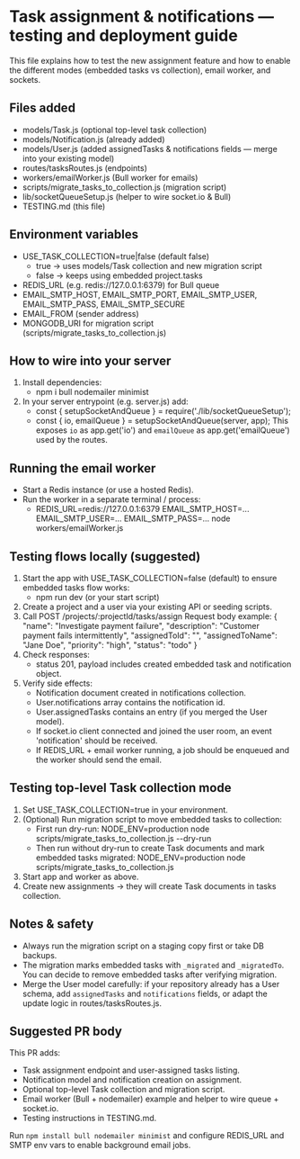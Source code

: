 # Task assignment & notifications — testing and deployment guide

This file explains how to test the new assignment feature and how to enable the different modes (embedded tasks vs collection), email worker, and sockets.

## Files added
- models/Task.js (optional top-level task collection)
- models/Notification.js (already added)
- models/User.js (added assignedTasks & notifications fields — merge into your existing model)
- routes/tasksRoutes.js (endpoints)
- workers/emailWorker.js (Bull worker for emails)
- scripts/migrate_tasks_to_collection.js (migration script)
- lib/socketQueueSetup.js (helper to wire socket.io & Bull)
- TESTING.md (this file)

## Environment variables
- USE_TASK_COLLECTION=true|false (default false)
  - true -> uses models/Task collection and new migration script
  - false -> keeps using embedded project.tasks
- REDIS_URL (e.g. redis://127.0.0.1:6379) for Bull queue
- EMAIL_SMTP_HOST, EMAIL_SMTP_PORT, EMAIL_SMTP_USER, EMAIL_SMTP_PASS, EMAIL_SMTP_SECURE
- EMAIL_FROM (sender address)
- MONGODB_URI for migration script (scripts/migrate_tasks_to_collection.js)

## How to wire into your server
1. Install dependencies:
   - npm i bull nodemailer minimist
2. In your server entrypoint (e.g. server.js) add:
   - const { setupSocketAndQueue } = require('./lib/socketQueueSetup');
   - const { io, emailQueue } = setupSocketAndQueue(server, app);
   This exposes `io` as app.get('io') and `emailQueue` as app.get('emailQueue') used by the routes.

## Running the email worker
- Start a Redis instance (or use a hosted Redis).
- Run the worker in a separate terminal / process:
  - REDIS_URL=redis://127.0.0.1:6379 EMAIL_SMTP_HOST=... EMAIL_SMTP_USER=... EMAIL_SMTP_PASS=... node workers/emailWorker.js

## Testing flows locally (suggested)
1. Start the app with USE_TASK_COLLECTION=false (default) to ensure embedded tasks flow works:
   - npm run dev (or your start script)
2. Create a project and a user via your existing API or seeding scripts.
3. Call POST /projects/:projectId/tasks/assign
   Request body example:
   {
     "name": "Investigate payment failure",
     "description": "Customer payment fails intermittently",
     "assignedToId": "<userId>",
     "assignedToName": "Jane Doe",
     "priority": "high",
     "status": "todo"
   }
4. Check responses:
   - status 201, payload includes created embedded task and notification object.
5. Verify side effects:
   - Notification document created in notifications collection.
   - User.notifications array contains the notification id.
   - User.assignedTasks contains an entry (if you merged the User model).
   - If socket.io client connected and joined the user room, an event 'notification' should be received.
   - If REDIS_URL + email worker running, a job should be enqueued and the worker should send the email.

## Testing top-level Task collection mode
1. Set USE_TASK_COLLECTION=true in your environment.
2. (Optional) Run migration script to move embedded tasks to collection:
   - First run dry-run:
     NODE_ENV=production node scripts/migrate_tasks_to_collection.js --dry-run
   - Then run without dry-run to create Task documents and mark embedded tasks migrated:
     NODE_ENV=production node scripts/migrate_tasks_to_collection.js
3. Start app and worker as above.
4. Create new assignments -> they will create Task documents in tasks collection.

## Notes & safety
- Always run the migration script on a staging copy first or take DB backups.
- The migration marks embedded tasks with `_migrated` and `_migratedTo`. You can decide to remove embedded tasks after verifying migration.
- Merge the User model carefully: if your repository already has a User schema, add `assignedTasks` and `notifications` fields, or adapt the update logic in routes/tasksRoutes.js.

## Suggested PR body
This PR adds:
- Task assignment endpoint and user-assigned tasks listing.
- Notification model and notification creation on assignment.
- Optional top-level Task collection and migration script.
- Email worker (Bull + nodemailer) example and helper to wire queue + socket.io.
- Testing instructions in TESTING.md.

Run `npm install bull nodemailer minimist` and configure REDIS_URL and SMTP env vars to enable background email jobs.
